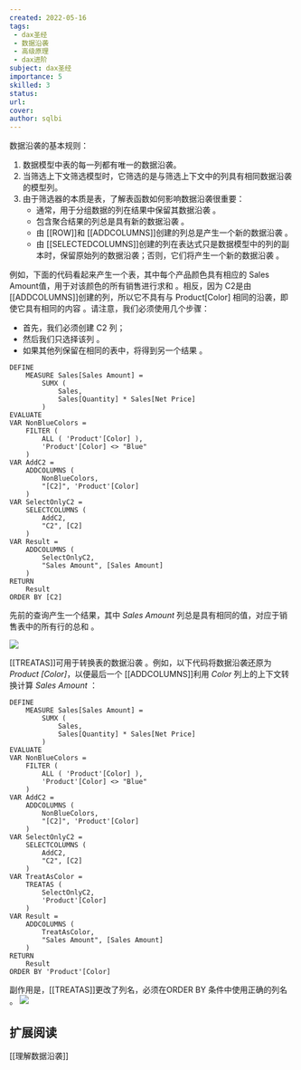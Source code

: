 ```yaml
---
created: 2022-05-16
tags:
 - dax圣经
 - 数据沿袭
 - 高级原理
 - dax进阶
subject: dax圣经
importance: 5
skilled: 3
status: 
url: 
cover: 
author: sqlbi
---
```


数据沿袭的基本规则：
1.  数据模型中表的每一列都有唯一的数据沿袭。
2.  当筛选上下文筛选模型时，它筛选的是与筛选上下文中的列具有相同数据沿袭的模型列。
3.  由于筛选器的本质是表，了解表函数如何影响数据沿袭很重要：
	-   通常，用于分组数据的列在结果中保留其数据沿袭 。
	-   包含聚合结果的列总是具有新的数据沿袭 。
	-   由 [[ROW]]和 [[ADDCOLUMNS]]创建的列总是产生一个新的数据沿袭 。
	-   由 [[SELECTEDCOLUMNS]]创建的列在表达式只是数据模型中的列的副本时，保留原始列的数据沿袭；否则，它们将产生一个新的数据沿袭 。

例如，下面的代码看起来产生一个表，其中每个产品颜色具有相应的 Sales Amount值，用于对该颜色的所有销售进行求和 。相反，因为 C2是由 [[ADDCOLUMNS]]创建的列，所以它不具有与 Product[Color] 相同的沿袭，即使它具有相同的内容 。请注意，我们必须使用几个步骤：
- 首先，我们必须创建 C2 列；
- 然后我们只选择该列 。
- 如果其他列保留在相同的表中，将得到另一个结果 。

```DAX
DEFINE
    MEASURE Sales[Sales Amount] =
        SUMX (
            Sales,
            Sales[Quantity] * Sales[Net Price]
        )
EVALUATE
VAR NonBlueColors =
    FILTER (
        ALL ( 'Product'[Color] ),
        'Product'[Color] <> "Blue"
    )
VAR AddC2 =
    ADDCOLUMNS (
        NonBlueColors,
        "[C2]", 'Product'[Color]
    )
VAR SelectOnlyC2 =
    SELECTCOLUMNS (
        AddC2,
        "C2", [C2]
    )
VAR Result =
    ADDCOLUMNS (
        SelectOnlyC2,
        "Sales Amount", [Sales Amount]
    )
RETURN
    Result
ORDER BY [C2]
```

先前的查询产生一个结果，其中 _Sales Amount_ 列总是具有相同的值，对应于销售表中的所有行的总和 。

![](https://s2.loli.net/2022/05/16/ay91itzfsdD7hCk.png)


[[TREATAS]]可用于转换表的数据沿袭 。例如，以下代码将数据沿袭还原为 _Product [Color]_，以便最后一个 [[ADDCOLUMNS]]利用 _Color_ 列上的上下文转换计算 _Sales Amount_ ：

```DAX
DEFINE
    MEASURE Sales[Sales Amount] =
        SUMX (
            Sales,
            Sales[Quantity] * Sales[Net Price]
        )
EVALUATE
VAR NonBlueColors =
    FILTER (
        ALL ( 'Product'[Color] ),
        'Product'[Color] <> "Blue"
    )
VAR AddC2 =
    ADDCOLUMNS (
        NonBlueColors,
        "[C2]", 'Product'[Color]
    )
VAR SelectOnlyC2 =
    SELECTCOLUMNS (
        AddC2,
        "C2", [C2]
    )
VAR TreatAsColor =
    TREATAS (
        SelectOnlyC2,
        'Product'[Color]
    )
VAR Result =
    ADDCOLUMNS (
        TreatAsColor,
        "Sales Amount", [Sales Amount]
    )
RETURN
    Result
ORDER BY 'Product'[Color]
```

副作用是，[[TREATAS]]更改了列名，必须在ORDER BY 条件中使用正确的列名 。
![](https://s2.loli.net/2022/05/16/ay91itzfsdD7hCk.png)


## 扩展阅读
[[理解数据沿袭]]
